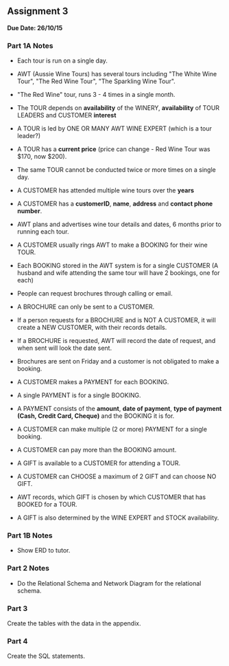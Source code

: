 ## Assignment 3

**Due Date: 26/10/15**

### Part 1A Notes

- Each tour is run on a single day.
- AWT (Aussie Wine Tours) has several tours including "The White Wine Tour", "The Red Wine Tour", "The Sparkling Wine Tour".
- "The Red Wine" tour, runs 3 - 4 times in a single month.
- The TOUR depends on **availability** of the WINERY, **availability** of TOUR LEADERS and CUSTOMER **interest**
- A TOUR is led by ONE OR MANY AWT WINE EXPERT (which is a tour leader?)
- A TOUR has a **current price** (price can change - Red Wine Tour was $170, now $200).
- The same TOUR cannot be conducted twice or more times on a single day.
- A CUSTOMER has attended multiple wine tours over the **years**
- A CUSTOMER has a **customerID**, **name**, **address** and **contact phone number**.
- AWT plans and advertises wine tour details and dates, 6 months prior to running each tour.
- A CUSTOMER usually rings AWT to make a BOOKING for their wine TOUR.
- Each BOOKING stored in the AWT system is for a single CUSTOMER (A husband and wife attending the same tour will have 2 bookings, one for each)

- People can request brochures through calling or email.
- A BROCHURE can only be sent to a CUSTOMER.
- If a person requests for a BROCHURE and is NOT A CUSTOMER, it will create a NEW CUSTOMER, with their records details.
- If a BROCHURE is requested, AWT will record the date of request, and when sent will look the date sent.
- Brochures are sent on Friday and a customer is not obligated to make a booking.

- A CUSTOMER makes a PAYMENT for each BOOKING.
- A single PAYMENT is for a single BOOKING.
- A PAYMENT consists of the **amount**, **date of payment**, **type of payment (Cash, Credit Card, Cheque)** and the BOOKING it is for.
- A CUSTOMER can make multiple (2 or more) PAYMENT for a single booking.
- A CUSTOMER can pay more than the BOOKING amount.

- A GIFT is available to a CUSTOMER for attending a TOUR.
- A CUSTOMER can CHOOSE a maximum of 2 GIFT and can choose NO GIFT.
- AWT records, which GIFT is chosen by which CUSTOMER that has BOOKED for a TOUR.
- A GIFT is also determined by the WINE EXPERT and STOCK availability.

### Part 1B Notes

- Show ERD to tutor.

### Part 2 Notes

- Do the Relational Schema and Network Diagram for the relational schema.

### Part 3

Create the tables with the data in the appendix.

### Part 4

Create the SQL statements.